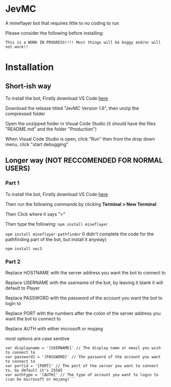 # JevMC
A mineflayer bot that requires little to no coding to run

Please consider the following before installing:

```This is a WORK IN PROGRESS!!!! Most things will be buggy and/or will not work!!```

# Installation
## Short-ish way
To install the bot, Firstly download VS Code [here](https://code.visualstudio.com)

Download the release titled "JevMC Version 1.6", then unzip the compressed folder

Open the unzipped folder in Visual Code Studio (it should have the files "README.md" and the folder "Production")

When Visual Code Studio is open, click "Run" then from the drop down menu, click "start debugging"

## Longer way (NOT RECCOMENDED FOR NORMAL USERS)

### Part 1
To install the bot, Firstly download VS Code [here](https://code.visualstudio.com)

Then run the following commands by clicking **Terminal > New Terminal**

Then Click where it says ">"

Then type the following:
```npm install mineflayer```

```npm install mineflayer-pathfinder``` (I didn't complete the code for the pathfinding part of the bot, but install it anyway)

```npm install vec3```

### Part 2
Replace HOSTNAME with the server address you want the bot to connect to


Replace USERNAME with the username of the bot, by leaving it blank it will default to Player


Replace PASSWORD with the password of the account you want the bot to login to


Replace PORT with the numbers after the colon of the server address you want the bot to connect to


Replace AUTH with either microsoft or mojang


most options are case senitive
```var hostname = '[HOSTNAME]' // the hostname of the server you want to connect to
var displayname = '[USERNAME]' // The display name or email you wish to connect to
var password1 = '[PASSWORD]' // The password of the account you want to connect to
var portid = '[PORT]' // The port of the server you want to connect to, by default it's 25565
var authtype = '[AUTH]' // The type of account you want to login to (can be microsoft or mojang)```
